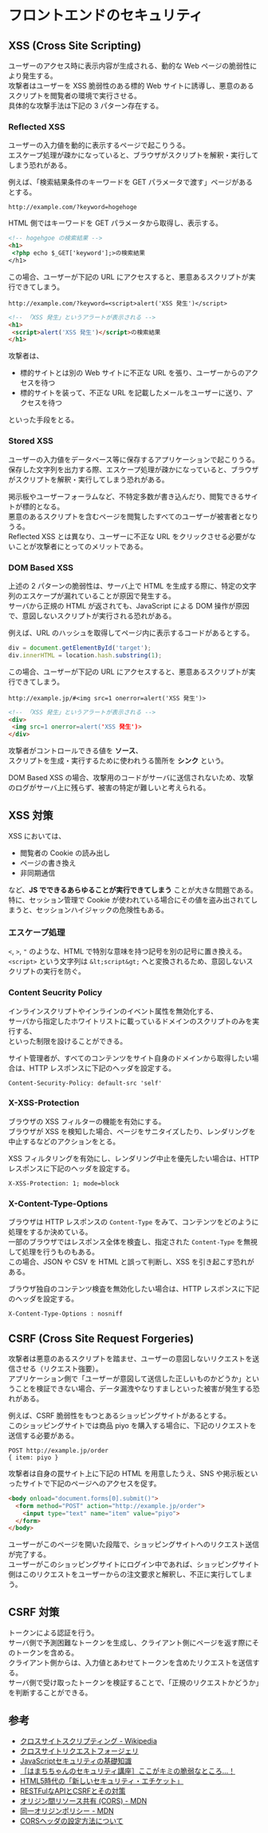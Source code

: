 # フロントエンドのセキュリティ

## XSS (Cross Site Scripting)

ユーザーのアクセス時に表示内容が生成される、動的な Web ページの脆弱性により発生する。  
攻撃者はユーザーを XSS 脆弱性のある標的 Web サイトに誘導し、悪意のあるスクリプトを閲覧者の環境で実行させる。  
具体的な攻撃手法は下記の 3 パターン存在する。

### Reflected XSS

ユーザーの入力値を動的に表示するページで起こりうる。  
エスケープ処理が疎かになっていると、ブラウザがスクリプトを解釈・実行してしまう恐れがある。

例えば、「検索結果条件のキーワードを GET パラメータで渡す」ページがあるとする。

```
http://example.com/?keyword=hogehoge
```

HTML 側ではキーワードを GET パラメータから取得し、表示する。

```html
<!-- hogehgoe の検索結果 -->
<h1>
 <?php echo $_GET['keyword'];>の検索結果
</h1>
```

この場合、ユーザーが下記の URL にアクセスすると、悪意あるスクリプトが実行できてしまう。

```
http://example.com/?keyword=<script>alert('XSS 発生')</script>
```

```html
<!-- 「XSS 発生」というアラートが表示される -->
<h1>
 <script>alert('XSS 発生')</script>の検索結果
</h1>
```

攻撃者は、

- 標的サイトとは別の Web サイトに不正な URL を張り、ユーザーからのアクセスを待つ
- 標的サイトを装って、不正な URL を記載したメールをユーザーに送り、アクセスを待つ

といった手段をとる。

### Stored XSS

ユーザーの入力値をデータベース等に保存するアプリケーションで起こりうる。  
保存した文字列を出力する際、エスケープ処理が疎かになっていると、ブラウザがスクリプトを解釈・実行してしまう恐れがある。

掲示板やユーザーフォーラムなど、不特定多数が書き込んだり、閲覧できるサイトが標的となる。  
悪意のあるスクリプトを含むページを閲覧したすべてのユーザーが被害者となりうる。  
Reflected XSS とは異なり、ユーザーに不正な URL をクリックさせる必要がないことが攻撃者にとってのメリットである。

### DOM Based XSS

上述の 2 パターンの脆弱性は、サーバ上で HTML を生成する際に、特定の文字列のエスケープが漏れていることが原因で発生する。  
サーバから正規の HTML が返されても、JavaScript による DOM 操作が原因で、意図しないスクリプトが実行される恐れがある。

例えば、URL のハッシュを取得してページ内に表示するコードがあるとする。

```js
div = document.getElementById('target');
div.innerHTML = location.hash.substring(1);
```

この場合、ユーザーが下記の URL にアクセスすると、悪意あるスクリプトが実行できてしまう。

```
http://example.jp/#<img src=1 onerror=alert('XSS 発生')>
```

```html
<!-- 「XSS 発生」というアラートが表示される -->
<div>
 <img src=1 onerror=alert('XSS 発生')>
</div>
```

攻撃者がコントロールできる値を **ソース**、  
スクリプトを生成・実行するために使われうる箇所を **シンク** という。

DOM Based XSS の場合、攻撃用のコードがサーバに送信されないため、攻撃のログがサーバ上に残らず、被害の特定が難しいと考えられる。

## XSS 対策

XSS においては、

- 閲覧者の Cookie の読み出し
- ページの書き換え
- 非同期通信

など、**JS でできるあらゆることが実行できてしまう** ことが大きな問題である。  
特に、セッション管理で Cookie が使われている場合にその値を盗み出されてしまうと、セッションハイジャックの危険性もある。

### エスケープ処理

`<`, `>`, `"` のような、HTML で特別な意味を持つ記号を別の記号に置き換える。  
`<script>` という文字列は `&lt;script&gt;` へと変換されるため、意図しないスクリプトの実行を防ぐ。

### Content Seucrity Policy

インラインスクリプトやインラインのイベント属性を無効化する、  
サーバから指定したホワイトリストに載っているドメインのスクリプトのみを実行する、  
といった制限を設けることができる。

サイト管理者が、すべてのコンテンツをサイト自身のドメインから取得したい場合は、HTTP レスポンスに下記のヘッダを設定する。

```
Content-Security-Policy: default-src 'self'
```

### X-XSS-Protection

ブラウザの XSS フィルターの機能を有効にする。  
ブラウザが XSS を検知した場合、ページをサニタイズしたり、レンダリングを中止するなどのアクションをとる。

XSS フィルタリングを有効にし、レンダリング中止を優先したい場合は、HTTP レスポンスに下記のヘッダを設定する。

```
X-XSS-Protection: 1; mode=block
```

### X-Content-Type-Options

ブラウザは HTTP レスポンスの `Content-Type` をみて、コンテンツをどのように処理をするか決めている。  
一部のブラウザではレスポンス全体を検査し、指定された `Content-Type` を無視して処理を行うものもある。  
この場合、JSON や CSV を HTML と誤って判断し、XSS を引き起こす恐れがある。

ブラウザ独自のコンテンツ検査を無効化したい場合は、HTTP レスポンスに下記のヘッダを設定する。

```
X-Content-Type-Options : nosniff
```

## CSRF (Cross Site Request Forgeries)

攻撃者は悪意のあるスクリプトを踏ませ、ユーザーの意図しないリクエストを送信させる（リクエスト強要）。  
アプリケーション側で「ユーザーが意図して送信した正しいものかどうか」ということを検証できない場合、データ漏洩やなりすましといった被害が発生する恐れがある。

例えば、CSRF 脆弱性をもつとあるショッピングサイトがあるとする。  
このショッピングサイトでは商品 piyo を購入する場合に、下記のリクエストを送信する必要がある。

```
POST http://example.jp/order
{ item: piyo }
```

攻撃者は自身の罠サイト上に下記の HTML を用意したうえ、SNS や掲示板といったサイトで下記のページへのアクセスを促す。

```html
<body onload="document.forms[0].submit()">
  <form method="POST" action="http://example.jp/order">
    <input type="text" name="item" value="piyo">
  </form>
</body>
```

ユーザーがこのページを開いた段階で、ショッピングサイトへのリクエスト送信が完了する。  
ユーザーがこのショッピングサイトにログイン中であれば、ショッピングサイト側はこのリクエストをユーザーからの注文要求と解釈し、不正に実行してしまう。

## CSRF 対策

トークンによる認証を行う。  
サーバ側で予測困難なトークンを生成し、クライアント側にページを返す際にそのトークンを含める。  
クライアント側からは、入力値とあわせてトークンを含めたリクエストを送信する。  
サーバ側で受け取ったトークンを検証することで、「正規のリクエストかどうか」を判断することができる。

## 参考

- [クロスサイトスクリプティング - Wikipedia](https://ja.wikipedia.org/wiki/%E3%82%AF%E3%83%AD%E3%82%B9%E3%82%B5%E3%82%A4%E3%83%88%E3%82%B9%E3%82%AF%E3%83%AA%E3%83%97%E3%83%86%E3%82%A3%E3%83%B3%E3%82%B0)
- [クロスサイトリクエストフォージェリ](https://ja.wikipedia.org/wiki/%E3%82%AF%E3%83%AD%E3%82%B9%E3%82%B5%E3%82%A4%E3%83%88%E3%83%AA%E3%82%AF%E3%82%A8%E3%82%B9%E3%83%88%E3%83%95%E3%82%A9%E3%83%BC%E3%82%B8%E3%82%A7%E3%83%AA)
- [JavaScriptセキュリティの基礎知識](http://gihyo.jp/dev/serial/01/javascript-security)
- [［はまちちゃんのセキュリティ講座］ここがキミの脆弱なところ…！](http://gihyo.jp/dev/serial/01/hamachiya2)
- [HTML5時代の「新しいセキュリティ・エチケット」](http://www.atmarkit.co.jp/ait/series/1319/)
- [RESTFulなAPIとCSRFとその対策](http://watanabe-tsuyoshi.hatenablog.com/entry/2015/03/04/123649)
- [オリジン間リソース共有 (CORS) - MDN](https://developer.mozilla.org/ja/docs/Web/HTTP/HTTP_access_control)
- [同一オリジンポリシー - MDN](https://developer.mozilla.org/ja/docs/Web/Security/Same-origin_policy)
- [CORSヘッダの設定方法について](https://community.akamai.com/groups/akamai-japan/blog/2016/07/05/cors%E3%83%98%E3%83%83%E3%83%80%E3%81%AE%E8%A8%AD%E5%AE%9A%E6%96%B9%E6%B3%95%E3%81%AB%E3%81%A4%E3%81%84%E3%81%A6)
